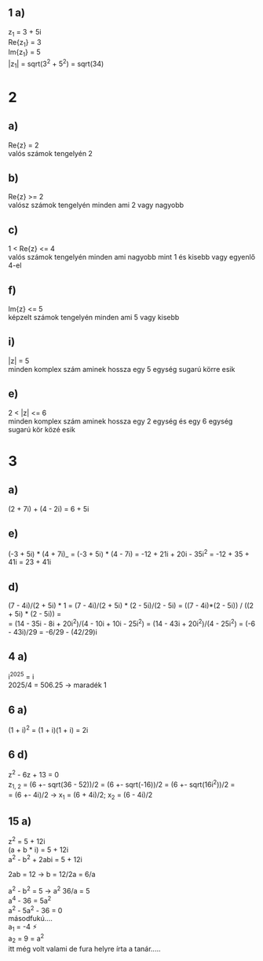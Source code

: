 ## 1 a)
z<sub>1</sub> = 3 + 5i  
Re{z<sub>1</sub>} = 3  
Im{z<sub>1</sub>} = 5  
|z<sub>1</sub>| = sqrt(3<sup>2</sup> + 5<sup>2</sup>) = sqrt(34)  

# 2
## a)
Re{z} = 2  
valós számok tengelyén 2
## b)
Re{z} >= 2  
valósz számok tengelyén minden ami 2 vagy nagyobb
## c)
1 < Re{z} <= 4  
valós számok tengelyén minden ami nagyobb mint 1 és kisebb vagy egyenlő 4-el
## f)
Im{z} <= 5  
képzelt számok tengelyén minden ami 5 vagy kisebb
## i)
|z| = 5  
minden komplex szám aminek hossza egy 5 egység sugarú körre esik
## e)
2 < |z| <= 6  
minden komplex szám aminek hossza egy 2 egység és egy 6 egység sugarú kör közé esik

# 3
## a)
(2 + 7i) + (4 - 2i) = 6 + 5i  

## e)
(-3 + 5i) * (4 + 7i)_ = (-3 + 5i) * (4 - 7i) = -12 + 21i + 20i - 35i<sup>2</sup> = -12 + 35 + 41i = 23 + 41i  

## d)
(7 - 4i)/(2 + 5i) * 1 = (7 - 4i)/(2 + 5i) * (2 - 5i)/(2 - 5i) = ((7 - 4i)*(2 - 5i)) / ((2 + 5i) * (2 - 5i)) =  
= (14 - 35i - 8i + 20i<sup>2</sup>)/(4 - 10i + 10i - 25i<sup>2</sup>) = (14 - 43i + 20i<sup>2</sup>)/(4 - 25i<sup>2</sup>) = (-6 - 43i)/29 = -6/29 - (42/29)i  

## 4 a)
i<sup>2025</sup> = i  
2025/4 = 506.25 -> maradék 1  

## 6 a)
(1 + i)<sup>2</sup> = (1 + i)(1 + i) = 2i

## 6 d)
z<sup>2</sup> - 6z + 13 = 0  
z<sub>1, 2</sub> = (6 +- sqrt(36 - 52))/2 = (6 +- sqrt(-16))/2 = (6 +- sqrt(16i<sup>2</sup>))/2 =  
= (6 +- 4i)/2 -> x<sub>1</sub> = (6 + 4i)/2; x<sub>2</sub> = (6 - 4i)/2

## 15 a)
z<sup>2</sup> = 5 + 12i  
(a + b * i) = 5 + 12i  
a<sup>2</sup> - b<sup>2</sup> + 2abi = 5 + 12i

2ab = 12 -> b = 12/2a = 6/a

a<sup>2</sup> - b<sup>2</sup> = 5 -> a<sup>2</sup> 36/a = 5  
a<sup>4</sup> - 36 = 5a<sup>2</sup>  
a<sup>2</sup> - 5a<sup>2</sup> - 36 = 0   
másodfukú....  
a<sub>1</sub> = -4 ⚡︎  
a<sub>2</sub> = 9 = a<sup>2</sup>  
itt még volt valami de fura helyre írta a tanár.....